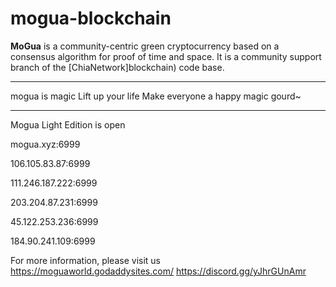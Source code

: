 # mogua-blockchain

**MoGua** is a community-centric green cryptocurrency based on a consensus algorithm for proof of time and space. It is a community support branch of the [ChiaNetwork]blockchain) code base.

***************
mogua is magic
Lift up your life
Make everyone a happy magic gourd~

***************
Mogua Light Edition is open

mogua.xyz:6999

106.105.83.87:6999

111.246.187.222:6999

203.204.87.231:6999

45.122.253.236:6999

184.90.241.109:6999


For more information, please visit us
https://moguaworld.godaddysites.com/
https://discord.gg/yJhrGUnAmr


